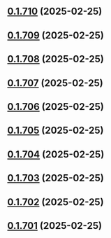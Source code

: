 ## [0.1.710](https://github.com/binary-braids/terraform-oracle/compare/v0.1.709...v0.1.710) (2025-02-25)



## [0.1.709](https://github.com/binary-braids/terraform-oracle/compare/v0.1.708...v0.1.709) (2025-02-25)



## [0.1.708](https://github.com/binary-braids/terraform-oracle/compare/v0.1.707...v0.1.708) (2025-02-25)



## [0.1.707](https://github.com/binary-braids/terraform-oracle/compare/v0.1.706...v0.1.707) (2025-02-25)



## [0.1.706](https://github.com/binary-braids/terraform-oracle/compare/v0.1.705...v0.1.706) (2025-02-25)



## [0.1.705](https://github.com/binary-braids/terraform-oracle/compare/v0.1.704...v0.1.705) (2025-02-25)



## [0.1.704](https://github.com/binary-braids/terraform-oracle/compare/v0.1.703...v0.1.704) (2025-02-25)



## [0.1.703](https://github.com/binary-braids/terraform-oracle/compare/v0.1.702...v0.1.703) (2025-02-25)



## [0.1.702](https://github.com/binary-braids/terraform-oracle/compare/v0.1.701...v0.1.702) (2025-02-25)



## [0.1.701](https://github.com/binary-braids/terraform-oracle/compare/v0.1.700...v0.1.701) (2025-02-25)



